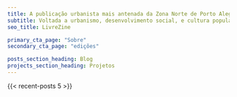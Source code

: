 ```yaml
---
title: A publicação urbanista mais antenada da Zona Norte de Porto Alegre!
subtitle: Voltada a urbanismo, desenvolvimento social, e cultura popular, feita para o século 21, pelo cidadão, para o cidadão.
seo_title: LivreZine

primary_cta_page: "Sobre"
secondary_cta_page: "edições"

posts_section_heading: Blog
projects_section_heading: Projetos
---
```


{{< recent-posts 5 >}}
